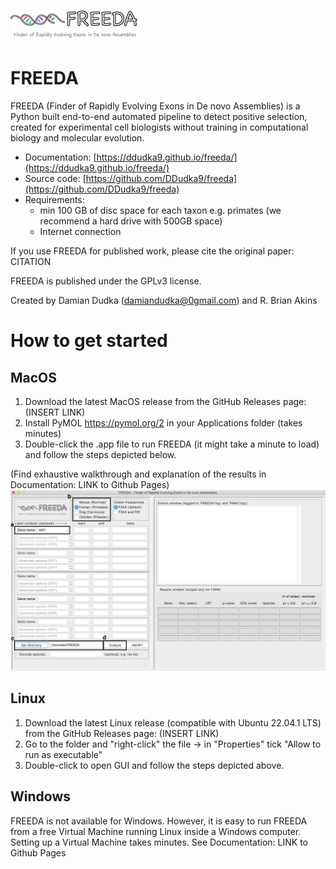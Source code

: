 # ![](freeda_logo.png)

FREEDA
======
FREEDA (Finder of Rapidly Evolving Exons in De novo Assemblies) is a Python built end-to-end 
automated pipeline to detect positive selection, created for experimental cell biologists 
without training in computational biology and molecular evolution. 

- Documentation: [https://ddudka9.github.io/freeda/](https://ddudka9.github.io/freeda/)
- Source code: [https://github.com/DDudka9/freeda](https://github.com/DDudka9/freeda)
- Requirements:
	- min 100 GB of disc space for each taxon e.g. primates (we recommend a hard drive with 500GB space)
	- Internet connection

If you use FREEDA for published work, please cite the original paper: CITATION

FREEDA is published under the GPLv3 license.

Created by Damian Dudka (damiandudka@0gmail.com) and R. Brian Akins

How to get started
==================

MacOS
-----

1. Download the latest MacOS release from the GitHub Releases page: 
	(INSERT LINK)
2. Install PyMOL https://pymol.org/2 in your Applications folder (takes minutes)
3. Double-click the .app file to run FREEDA (it might take a minute to load) and follow the steps depicted below.

(Find exhaustive walkthrough and explanation of the results in Documentation: LINK to Github Pages)
![](GUI_example.png)

Linux
-----

1. Download the latest Linux release (compatible with Ubuntu 22.04.1 LTS) from the GitHub Releases page: 
	(INSERT LINK)
2. Go to the folder and "right-click" the file -> in "Properties" tick "Allow to run as executable"
3. Double-click to open GUI and follow the steps depicted above.

Windows
-------

FREEDA is not available for Windows. However, it is easy to run FREEDA from a free Virtual Machine running Linux inside a Windows computer. Setting up a Virtual Machine takes minutes. See Documentation: LINK to Github Pages
